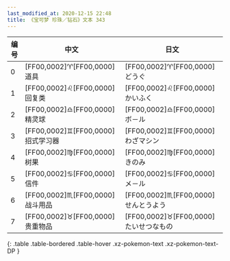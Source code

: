 ```yaml
---
last_modified_at: 2020-12-15 22:48
title: 《宝可梦 珍珠／钻石》文本 343
---
```

| 编号 | 中文 | 日文 |
| ---- | ---- | ---- |
| 0 | [FF00,0002]♈[FF00,0000]道具 | [FF00,0002]♈[FF00,0000]どうぐ |
| 1 | [FF00,0002]♌[FF00,0000]回复类 | [FF00,0002]♌[FF00,0000]かいふく |
| 2 | [FF00,0002]♎[FF00,0000]精灵球 | [FF00,0002]♎[FF00,0000]ボ－ル |
| 3 | [FF00,0002]♊[FF00,0000]招式学习器 | [FF00,0002]♊[FF00,0000]わざマシン |
| 4 | [FF00,0002]♍[FF00,0000]树果 | [FF00,0002]♍[FF00,0000]きのみ |
| 5 | [FF00,0002]♋[FF00,0000]信件 | [FF00,0002]♋[FF00,0000]メ－ル |
| 6 | [FF00,0002]♏[FF00,0000]战斗用品 | [FF00,0002]♏[FF00,0000]せんとうよう |
| 7 | [FF00,0002]♉[FF00,0000]贵重物品 | [FF00,0002]♉[FF00,0000]たいせつなもの |
{: .table .table-bordered .table-hover .xz-pokemon-text .xz-pokemon-text-DP }